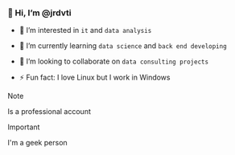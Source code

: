 ### 👋 Hi, I’m @jrdvti
  
- 👀 I’m interested in `it` and `data analysis`

- 🌱 I’m currently learning `data science` and `back end developing`
  
- 💞️ I’m looking to collaborate on `data consulting projects`
  
- ⚡ Fun fact: I love Linux but I work in Windows

>[!NOTE]
>Is a professional account

>[!IMPORTANT]
>I'm a geek person 
